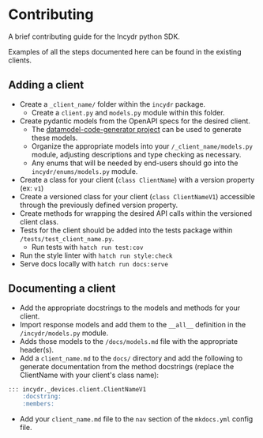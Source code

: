# Contributing
A brief contributing guide for the Incydr python SDK.

Examples of all the steps documented  here can be found in the existing clients.

## Adding a client


- Create a `_client_name/` folder within the `incydr` package.
  - Create a `client.py` and `models.py` module within this folder.
- Create pydantic models from the OpenAPI specs for the desired client.
  - The [datamodel-code-generator project](https://pydantic-docs.helpmanual.io/datamodel_code_generator/) can be used to generate these models.
  - Organize the appropriate models into your `/_client_name/models.py` module, adjusting descriptions and type checking as necessary.
  - Any enums that will be needed by end-users should go into the `incydr/enums/models.py` module.
- Create a class for your client (`class ClientName`) with a version property (ex: `v1`)
- Create a versioned class for your client (`class ClientNameV1`) accessible through the previously defined version property.
- Create methods for wrapping the desired API calls within the versioned client class.
- Tests for the client should be added into the tests package within `/tests/test_client_name.py`.
  - Run tests with `hatch run test:cov`
- Run the style linter with `hatch run style:check`
- Serve docs locally with `hatch run docs:serve`

## Documenting a client

- Add the appropriate docstrings to the models and methods for your client.
- Import response models and add them to the `__all__` definition in the `/incydr/models.py` module.
- Adds those models to the `/docs/models.md` file with the appropriate header(s).
- Add a `client_name.md` to the `docs/` directory and add the following to generate documentation from the method docstrings (replace the ClientName with your client's class name):

```markdown
::: incydr._devices.client.ClientNameV1
    :docstring:
    :members:
```

- Add your `client_name.md` file to the `nav` section of the `mkdocs.yml` config file.
